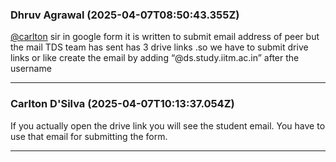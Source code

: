 ### Dhruv Agrawal (2025-04-07T08:50:43.355Z)

[@carlton](/u/carlton) sir in google form it is written to submit email
address of peer but the mail TDS team has sent has 3 drive links .so we have
to submit drive links or like create the email by adding
“@ds.study.iitm.ac.in” after the username


---
### Carlton D'Silva (2025-04-07T10:13:37.054Z)

If you actually open the drive link you will see the student email. You have
to use that email for submitting the form.


---
